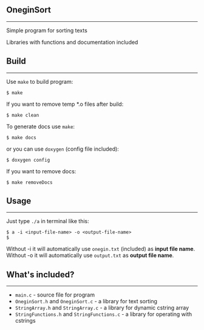 ## **OneginSort**
-----------------

Simple program for sorting texts

Libraries with functions and documentation included

## Build
--------
Use ``make`` to build program:
```
$ make
```

If you want to remove temp *.o files after build:
```
$ make clean
```

To generate docs use ``make``:
```
$ make docs
```
or you can use ``doxygen`` (config file included):
```
$ doxygen config
```

If you want to remove docs:
```
$ make removeDocs
```

## Usage
--------
Just type ``./a`` in terminal like this:
```
$ a -i <input-file-name> -o <output-file-name>
$
```

Without -i it will automatically use ``onegin.txt`` (included) as **input file name**.
Without -o it will automatically use ``output.txt`` as **output file name**.

## What's included?
-------------------
- ``main.c`` - source file for program
- ``OneginSort.h`` and ``OneginSort.c`` - a library for text sorting
- ``StringArray.h`` and ``StringArray.c`` - a library for dynamic cstring array
- ``StringFunctions.h`` and ``StringFunctions.c`` - a library for operating with cstrings

